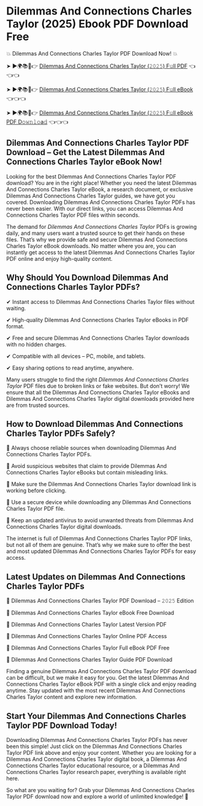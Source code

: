 # Dilemmas And Connections Charles Taylor (2025) Ebook PDF Download Free

💥 Dilemmas And Connections Charles Taylor PDF Download Now! 💥

➤ ►🌍📚📱👉 [Dilemmas And Connections Charles Taylor (𝟸𝟶𝟸𝟻) F𝚞ll PDF](https://getpdf.xyz/dilemmas-and-connections-charles-taylor) 👈👈👈


➤ ►🌍📚📱👉 [Dilemmas And Connections Charles Taylor (𝟸𝟶𝟸𝟻) F𝚞ll eBook](https://getpdf.xyz/dilemmas-and-connections-charles-taylor) 👈👈👈


➤ ►🌍📚📱👉 [Dilemmas And Connections Charles Taylor (𝟸𝟶𝟸𝟻) F𝚞ll eBook PDF D𝚘𝚠𝚗𝚕𝚘a𝚍](https://getpdf.xyz/dilemmas-and-connections-charles-taylor) 👈👈👈


## Dilemmas And Connections Charles Taylor PDF Download – Get the Latest Dilemmas And Connections Charles Taylor eBook Now!

Looking for the best Dilemmas And Connections Charles Taylor PDF download? You are in the right place! Whether you need the latest Dilemmas And Connections Charles Taylor eBook, a research document, or exclusive Dilemmas And Connections Charles Taylor guides, we have got you covered. Downloading Dilemmas And Connections Charles Taylor PDFs has never been easier. With our direct links, you can access Dilemmas And Connections Charles Taylor PDF files within seconds.

The demand for *Dilemmas And Connections Charles Taylor* PDFs is growing daily, and many users want a trusted source to get their hands on these files. That’s why we provide safe and secure Dilemmas And Connections Charles Taylor eBook downloads. No matter where you are, you can instantly get access to the latest Dilemmas And Connections Charles Taylor PDF online and enjoy high-quality content.

## Why Should You Download Dilemmas And Connections Charles Taylor PDFs?

✔ Instant access to Dilemmas And Connections Charles Taylor files without waiting.

✔ High-quality Dilemmas And Connections Charles Taylor eBooks in PDF format.

✔ Free and secure Dilemmas And Connections Charles Taylor downloads with no hidden charges.

✔ Compatible with all devices – PC, mobile, and tablets.

✔ Easy sharing options to read anytime, anywhere.

Many users struggle to find the right *Dilemmas And Connections Charles Taylor* PDF files due to broken links or fake websites. But don’t worry! We ensure that all the Dilemmas And Connections Charles Taylor eBooks and Dilemmas And Connections Charles Taylor digital downloads provided here are from trusted sources.

## How to Download Dilemmas And Connections Charles Taylor PDFs Safely?

📌 Always choose reliable sources when downloading Dilemmas And Connections Charles Taylor PDFs.

📌 Avoid suspicious websites that claim to provide Dilemmas And Connections Charles Taylor eBooks but contain misleading links.

📌 Make sure the Dilemmas And Connections Charles Taylor download link is working before clicking.

📌 Use a secure device while downloading any Dilemmas And Connections Charles Taylor PDF file.

📌 Keep an updated antivirus to avoid unwanted threats from Dilemmas And Connections Charles Taylor digital downloads.

The internet is full of Dilemmas And Connections Charles Taylor PDF links, but not all of them are genuine. That’s why we make sure to offer the best and most updated Dilemmas And Connections Charles Taylor PDFs for easy access.

## Latest Updates on Dilemmas And Connections Charles Taylor PDFs

🔹 Dilemmas And Connections Charles Taylor PDF Download – 𝟸𝟶𝟸𝟻 Edition

🔹 Dilemmas And Connections Charles Taylor eBook Free Download

🔹 Dilemmas And Connections Charles Taylor Latest Version PDF

🔹 Dilemmas And Connections Charles Taylor Online PDF Access

🔹 Dilemmas And Connections Charles Taylor Full eBook PDF Free

🔹 Dilemmas And Connections Charles Taylor Guide PDF Download

Finding a genuine Dilemmas And Connections Charles Taylor PDF download can be difficult, but we make it easy for you. Get the latest Dilemmas And Connections Charles Taylor eBook PDF with a single click and enjoy reading anytime. Stay updated with the most recent Dilemmas And Connections Charles Taylor content and explore new information.

## Start Your Dilemmas And Connections Charles Taylor PDF Download Today!

Downloading Dilemmas And Connections Charles Taylor PDFs has never been this simple! Just click on the Dilemmas And Connections Charles Taylor PDF link above and enjoy your content. Whether you are looking for a Dilemmas And Connections Charles Taylor digital book, a Dilemmas And Connections Charles Taylor educational resource, or a Dilemmas And Connections Charles Taylor research paper, everything is available right here.

So what are you waiting for? Grab your Dilemmas And Connections Charles Taylor PDF download now and explore a world of unlimited knowledge! 🚀